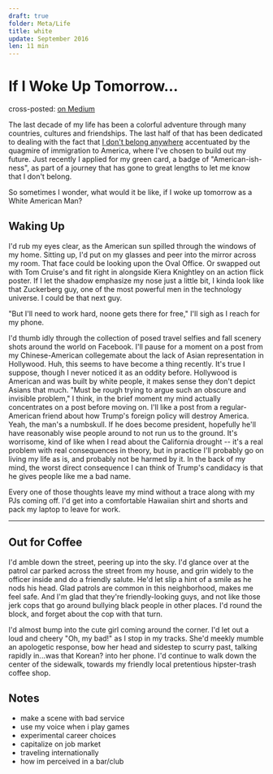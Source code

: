 ```yaml
---
draft: true
folder: Meta/Life
title: white
update: September 2016
len: 11 min
---
```

# If I Woke Up Tomorrow...

<div class="essay-subtext">cross-posted: <a href="https://medium.com/@keerthiko">on Medium</a></div>

The last decade of my life has been a colorful adventure through many countries, cultures and friendships. The last half of that has been dedicated to dealing with the fact that [I don't belong anywhere](fromwhere.html) accentuated by the quagmire of immigration to America, where I've chosen to build out my future. Just recently I applied for my green card, a badge of "American-ish-ness", as part of a journey that has gone to great lengths to let me know that I don't belong.

So sometimes I wonder, what would it be like, if I woke up tomorrow as a White American Man?

## Waking Up
I'd rub my eyes clear, as the American sun spilled through the windows of my home. Sitting up, I'd put on my glasses and peer into the mirror across my room. That face could be looking upon the Oval Office. Or swapped out with Tom Cruise's and fit right in alongside Kiera Knightley on an action flick poster. If I let the shadow emphasize my nose just a little bit, I kinda look like that Zuckerberg guy, one of the most powerful men in the technology universe. I could be that next guy.

"But I'll need to work hard, noone gets there for free," I'll sigh as I reach for my phone.

I'd thumb idly through the collection of posed travel selfies and fall scenery shots around the world on Facebook. I'll pause for a moment on a post from my Chinese-American collegemate about the lack of Asian representation in Hollywood. Huh, this seems to have become a thing recently. It's true I suppose, though I never noticed it as an oddity before. Hollywood is American and was built by white people, it makes sense they don't depict Asians that much. "Must be rough trying to argue such an obscure and invisible problem," I think, in the brief moment my mind actually concentrates on a post before moving on. I'll like a post from a regular-American friend about how Trump's foreign policy will destroy America. Yeah, the man's a numbskull. If he does become president, hopefully he'll have reasonably wise people around to not run us to the ground. It's worrisome, kind of like when I read about the California drought -- it's a real problem with real consequences in theory, but in practice I'll probably go on living my life as is, and probably not be harmed by it. In the back of my mind, the worst direct consequence I can think of Trump's candidacy is that he gives people like me a bad name.

Every one of those thoughts leave my mind without a trace along with my PJs coming off. I'd get into a comfortable Hawaiian shirt and shorts and pack my laptop to leave for work.

***

## Out for Coffee
I'd amble down the street, peering up into the sky. I'd glance over at the patrol car parked across the street from my house, and grin widely to the officer inside and do a friendly salute. He'd let slip a hint of a smile as he nods his head. Glad patrols are common in this neighborhood, makes me feel safe. And I'm glad that they're friendly-looking guys, and not like those jerk cops that go around bullying black people in other places. I'd round the block, and forget about the cop with that turn.

I'd almost bump into the cute girl coming around the corner. I'd let out a loud and cheery "Oh, my bad!" as I stop in my tracks. She'd meekly mumble an apologetic response, bow her head and sidestep to scurry past, talking rapidly in...was that Korean? into her phone. I'd continue to walk down the center of the sidewalk, towards my friendly local pretentious hipster-trash coffee shop.


## Notes
- make a scene with bad service
- use my voice when i play games
- experimental career choices
- capitalize on job market
- traveling internationally
- how im perceived in a bar/club